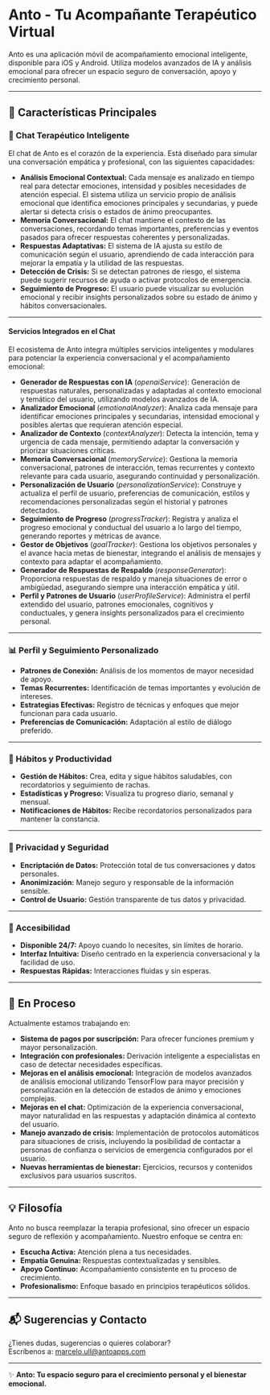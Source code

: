 # Anto - Tu Acompañante Terapéutico Virtual

Anto es una aplicación móvil de acompañamiento emocional inteligente, disponible para iOS y Android. Utiliza modelos avanzados de IA y análisis emocional para ofrecer un espacio seguro de conversación, apoyo y crecimiento personal.

---

## 🌟 Características Principales

### 🧠 Chat Terapéutico Inteligente

El chat de Anto es el corazón de la experiencia. Está diseñado para simular una conversación empática y profesional, con las siguientes capacidades:

- **Análisis Emocional Contextual:** Cada mensaje es analizado en tiempo real para detectar emociones, intensidad y posibles necesidades de atención especial. El sistema utiliza un servicio propio de análisis emocional que identifica emociones principales y secundarias, y puede alertar si detecta crisis o estados de ánimo preocupantes.
- **Memoria Conversacional:** El chat mantiene el contexto de las conversaciones, recordando temas importantes, preferencias y eventos pasados para ofrecer respuestas coherentes y personalizadas.
- **Respuestas Adaptativas:** El sistema de IA ajusta su estilo de comunicación según el usuario, aprendiendo de cada interacción para mejorar la empatía y la utilidad de las respuestas.
- **Detección de Crisis:** Si se detectan patrones de riesgo, el sistema puede sugerir recursos de ayuda o activar protocolos de emergencia.
- **Seguimiento de Progreso:** El usuario puede visualizar su evolución emocional y recibir insights personalizados sobre su estado de ánimo y hábitos conversacionales.

---

#### **Servicios Integrados en el Chat**

El ecosistema de Anto integra múltiples servicios inteligentes y modulares para potenciar la experiencia conversacional y el acompañamiento emocional:

- **Generador de Respuestas con IA** (*openaiService*): Generación de respuestas naturales, personalizadas y adaptadas al contexto emocional y temático del usuario, utilizando modelos avanzados de IA.
- **Analizador Emocional** (*emotionalAnalyzer*): Analiza cada mensaje para identificar emociones principales y secundarias, intensidad emocional y posibles alertas que requieran atención especial.
- **Analizador de Contexto** (*contextAnalyzer*): Detecta la intención, tema y urgencia de cada mensaje, permitiendo adaptar la conversación y priorizar situaciones críticas.
- **Memoria Conversacional** (*memoryService*): Gestiona la memoria conversacional, patrones de interacción, temas recurrentes y contexto relevante para cada usuario, asegurando continuidad y personalización.
- **Personalización de Usuario** (*personalizationService*): Construye y actualiza el perfil de usuario, preferencias de comunicación, estilos y recomendaciones personalizadas según el historial y patrones detectados.
- **Seguimiento de Progreso** (*progressTracker*): Registra y analiza el progreso emocional y conductual del usuario a lo largo del tiempo, generando reportes y métricas de avance.
- **Gestor de Objetivos** (*goalTracker*): Gestiona los objetivos personales y el avance hacia metas de bienestar, integrando el análisis de mensajes y contexto para adaptar el acompañamiento.
- **Generador de Respuestas de Respaldo** (*responseGenerator*): Proporciona respuestas de respaldo y maneja situaciones de error o ambigüedad, asegurando siempre una interacción empática y útil.
- **Perfil y Patrones de Usuario** (*userProfileService*): Administra el perfil extendido del usuario, patrones emocionales, cognitivos y conductuales, y genera insights personalizados para el crecimiento personal.

---

### 📊 Perfil y Seguimiento Personalizado

- **Patrones de Conexión:** Análisis de los momentos de mayor necesidad de apoyo.
- **Temas Recurrentes:** Identificación de temas importantes y evolución de intereses.
- **Estrategias Efectivas:** Registro de técnicas y enfoques que mejor funcionan para cada usuario.
- **Preferencias de Comunicación:** Adaptación al estilo de diálogo preferido.

---

### 🎯 Hábitos y Productividad

- **Gestión de Hábitos:** Crea, edita y sigue hábitos saludables, con recordatorios y seguimiento de rachas.
- **Estadísticas y Progreso:** Visualiza tu progreso diario, semanal y mensual.
- **Notificaciones de Hábitos:** Recibe recordatorios personalizados para mantener la constancia.

---

### 🔐 Privacidad y Seguridad

- **Encriptación de Datos:** Protección total de tus conversaciones y datos personales.
- **Anonimización:** Manejo seguro y responsable de la información sensible.
- **Control de Usuario:** Gestión transparente de tus datos y privacidad.

---

### 📱 Accesibilidad

- **Disponible 24/7:** Apoyo cuando lo necesites, sin límites de horario.
- **Interfaz Intuitiva:** Diseño centrado en la experiencia conversacional y la facilidad de uso.
- **Respuestas Rápidas:** Interacciones fluidas y sin esperas.

---

## 🚧 En Proceso

Actualmente estamos trabajando en:

- **Sistema de pagos por suscripción:** Para ofrecer funciones premium y mayor personalización.
- **Integración con profesionales:** Derivación inteligente a especialistas en caso de detectar necesidades específicas.
- **Mejoras en el análisis emocional:** Integración de modelos avanzados de análisis emocional utilizando TensorFlow para mayor precisión y personalización en la detección de estados de ánimo y emociones complejas.
- **Mejoras en el chat:** Optimización de la experiencia conversacional, mayor naturalidad en las respuestas y adaptación dinámica al contexto del usuario.
- **Manejo avanzado de crisis:** Implementación de protocolos automáticos para situaciones de crisis, incluyendo la posibilidad de contactar a personas de confianza o servicios de emergencia configurados por el usuario.
- **Nuevas herramientas de bienestar:** Ejercicios, recursos y contenidos exclusivos para usuarios suscritos.

---

## 💡 Filosofía

Anto no busca reemplazar la terapia profesional, sino ofrecer un espacio seguro de reflexión y acompañamiento. Nuestro enfoque se centra en:

- **Escucha Activa:** Atención plena a tus necesidades.
- **Empatía Genuina:** Respuestas contextualizadas y sensibles.
- **Apoyo Continuo:** Acompañamiento consistente en tu proceso de crecimiento.
- **Profesionalismo:** Enfoque basado en principios terapéuticos sólidos.

---

## 📬 Sugerencias y Contacto

¿Tienes dudas, sugerencias o quieres colaborar?  
Escríbenos a: [marcelo.ull@antoapps.com](mailto:marcelo.ull@antoapps.com)

---

✨ **Anto: Tu espacio seguro para el crecimiento personal y el bienestar emocional.**
